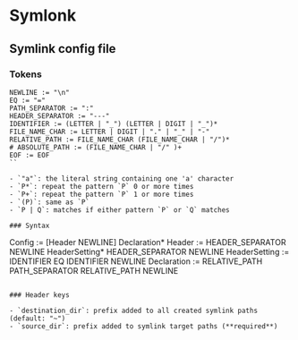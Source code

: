 # Symlonk

## Symlink config file

### Tokens

```
NEWLINE := "\n"
EQ := "="
PATH_SEPARATOR := ":"
HEADER_SEPARATOR := "---"
IDENTIFIER := (LETTER | "_") (LETTER | DIGIT | "_")*
FILE_NAME_CHAR := LETTER | DIGIT | "." | "_" | "-"
RELATIVE_PATH := FILE_NAME_CHAR (FILE_NAME_CHAR | "/")*
# ABSOLUTE_PATH := (FILE_NAME_CHAR | "/" )+
EOF := EOF
``

- `"a"`: the literal string containing one 'a' character
- `P*`: repeat the pattern `P` 0 or more times
- `P+`: repeat the pattern `P` 1 or more times
- `(P)`: same as `P`
- `P | Q`: matches if either pattern `P` or `Q` matches

### Syntax

```
Config := [Header NEWLINE] Declaration*
Header := HEADER_SEPARATOR NEWLINE HeaderSetting* HEADER_SEPARATOR NEWLINE
HeaderSetting := IDENTIFIER EQ IDENTIFIER NEWLINE
Declaration := RELATIVE_PATH PATH_SEPARATOR RELATIVE_PATH NEWLINE
```

### Header keys

- `destination_dir`: prefix added to all created symlink paths (default: "~")
- `source_dir`: prefix added to symlink target paths (**required**)
